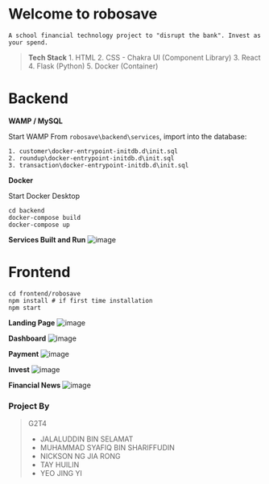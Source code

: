 
# Welcome to robosave
```
A school financial technology project to "disrupt the bank". Invest as your spend.
```
>**Tech Stack**
	1. HTML
	2. CSS - Chakra UI (Component Library)
	3. React 
	4. Flask (Python)
	5. Docker (Container)

# Backend

**WAMP / MySQL**

Start WAMP
From `robosave\backend\services`, import into the database:
```
1. customer\docker-entrypoint-initdb.d\init.sql
2. roundup\docker-entrypoint-initdb.d\init.sql
3. transaction\docker-entrypoint-initdb.d\init.sql
```
**Docker**

Start Docker Desktop
```
cd backend
docker-compose build
docker-compose up
```
**Services Built and Run**
![image](https://user-images.githubusercontent.com/93022626/201923381-de2e2a4a-3734-4499-8da7-28ee232bfd5e.png)

# Frontend
```
cd frontend/robosave
npm install # if first time installation
npm start
```
**Landing Page**
![image](https://user-images.githubusercontent.com/93022626/201923564-79bf2a5f-11d4-4b5f-b5ff-b4dd83ed5a5d.png)

**Dashboard**
![image](https://user-images.githubusercontent.com/93022626/201924024-05c12642-dad7-4906-ac49-84bd7fffb4db.png)

**Payment**
![image](https://user-images.githubusercontent.com/93022626/201924308-35f934f0-e09f-4595-afc9-f345031801e7.png)

**Invest**
![image](https://user-images.githubusercontent.com/93022626/201924093-dae104c2-8555-4685-aab2-d7224dbcc868.png)

**Financial News**
![image](https://user-images.githubusercontent.com/93022626/201924182-c47a82c4-964b-4a79-b97a-ffabc5778a08.png)


### Project By
> G2T4
> - JALALUDDIN BIN SELAMAT
> - MUHAMMAD SYAFIQ BIN SHARIFFUDIN
> - NICKSON NG JIA RONG
> - TAY HUILIN
> - YEO JING YI
